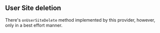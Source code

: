 ## User Site deletion
There's `onUserSiteDelete` method implemented by this provider, however, only in a best effort manner.